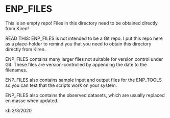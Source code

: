 # ENP_FILES
This is an empty repo! Files in this directory need to be obtained directly from Kiren!

READ THIS:
ENP_FILES is not intended to be a Git repo. I put this repo here as a place-holder to remind you that you need to obtain this directory directly from Kiren.

ENP_FILES contains many larger files not suitable for version control under Git. These files are version-controlled by appending the date to the filenames. 

ENP_FILES also contains sample input and output files for the ENP_TOOLS so you can test that the scripts work on your system.

ENP_FILES also contains the observed datasets, which are usually replaced en masse when updated.

kb 3/3/2020
